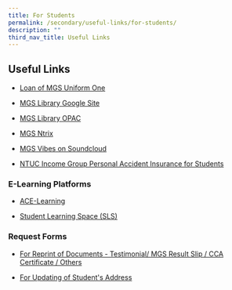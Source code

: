 ```yaml
---
title: For Students
permalink: /secondary/useful-links/for-students/
description: ""
third_nav_title: Useful Links
---
```

## Useful Links

* [Loan of MGS Uniform One](https://staging.dt6ildc2mnegy.amplifyapp.com/secondary/useful-links/for-student/loan-of-mgs-uniform-one/)

* [MGS Library Google Site](https://sites.google.com/mgs.sch.edu.sg/mgslibrary/home?authuser=0)

* [MGS Library OPAC](https://schoolibrary.moe.edu.sg/methodistgirls/cgi-bin/spydus.exe/MSGTRN/WPAC/HOME)
 
* [MGS Ntrix](https://mgs.ntrix.sg/)
 
* [MGS Vibes on Soundcloud](https://soundcloud.com/user-110809749/sets/mgs-original-compositions)

* [NTUC Income Group Personal Accident Insurance for Students](https://studentgpa.incomegroupins.com.sg/)


### E-Learning Platforms

* [ACE-Learning](http://www.ace-learning.com.sg/sys/index.html)

* [Student Learning Space (SLS)](https://vle.learning.moe.edu.sg/login)

 
### Request Forms

* [For Reprint of Documents - Testimonial/ MGS Result
Slip / CCA Certificate / Others](https://drive.google.com/file/d/17CitVcP8ZNj-j_ttJnq5ltsOxLkiuzoi/view?usp=drive_link)

* [For Updating of Student's Address](https://drive.google.com/file/d/1XE24zn12tjXPMfhAr1PJBFQsgUg8QerR/view?usp=sharing)